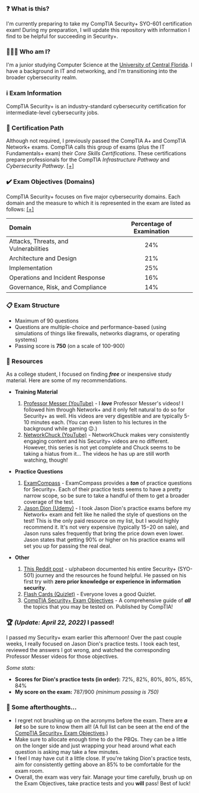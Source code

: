 ### ❓ What is this?
I'm currently preparing to take my CompTIA Security+ SYO-601 certification exam! During my preparation, I will update this repository with information I find to be helpful for succeeding in Security+.

### 👨🏻‍💻 Who am I?
I'm a junior studying Computer Science at the [University of Central Florida](https://www.cs.ucf.edu/). I have a background in IT and networking, and I'm transitioning into the broader cybersecurity realm.

### ℹ️ Exam Information
CompTIA Security+ is an industry-standard cybersecurity certification for intermediate-level cybersecurity jobs. 

### 🚶 Certification Path
Although not required, I previously passed the CompTIA A+ and CompTIA Network+ exams. CompTIA calls this group of exams (plus the IT Fundamentals+ exam) their *Core Skills Certifications*. These certifications prepare professionals for the CompTIA *Infrastructure Pathway* and *Cybersecurity Pathway*. [[+]](https://www.comptia.org/certifications/which-certification)

### ✔️ Exam Objectives (Domains)
CompTIA Security+ focuses on five major cybersecurity domains. Each domain and the measure to which it is represented in the exam are listed as follows: [[+]](https://www.comptia.org/blog/comptia-security-501-vs-601)

Domain | Percentage of Examination
:-|:-:
Attacks, Threats, and Vulnerabilities | 24%
Architecture and Design | 21%
Implementation | 25%
Operations and Incident Response | 16%
Governance, Risk, and Compliance | 14%

### 📋 Exam Structure
* Maximum of 90 questions
* Questions are multiple-choice and performance-based (using simulations of things like firewalls, networks diagrams, or operating systems)
* Passing score is **750** (on a scale of 100-900)

### 📝 Resources
As a college student, I focused on finding ***free*** or inexpensive study material. Here are some of my recommendations.
* **Training Material**
	1. [Professor Messer (YouTube)](https://www.youtube.com/playlist?list=PLG49S3nxzAnkL2ulFS3132mOVKuzzBxA8) - I ***love*** Professor Messer's videos! I followed him through Network+ and it only felt natural to do so for Security+ as well. His videos are very digestible and are typically 5-10 minutes each. (You can even listen to his lectures in the background while gaming 😉.)
	2. [NetworkChuck (YouTube)](https://www.youtube.com/playlist?list=PLIhvC56v63IIyU0aBUed4qwP0nSCORAdB) - NetworkChuck makes very consistently engaging content and his Security+ videos are no different. However, this series is not yet complete and Chuck seems to be taking a hiatus from it... The videos he has up are still worth watching, though!

* **Practice Questions**
	1. [ExamCompass](https://www.examcompass.com/comptia/security-plus-certification/free-security-plus-practice-tests) - ExamCompass provides a ***ton*** of practice questions for Security+. Each of their practice tests seems to have a pretty narrow scope, so be sure to take a handful of them to get a broader coverage of the test.
	2. [Jason Dion (Udemy)](https://www.udemy.com/course/security-601-exams/) - I took Jason Dion's practice exams before my Network+ exam and felt like he nailed the style of questions on the test! This is the only paid resource on my list, but I would highly recommend it. It's not very expensive (typically $15-$20 on sale), and Jason runs sales frequently that bring the price down even lower. Jason states that getting 90% or higher on his practice exams will set you up for passing the real deal.

* **Other**
	1. [This Reddit post](https://www.reddit.com/r/CompTIA/comments/ii1yhn/passed_sec_was_so_ez_i_am_beyond_shocked_here_is/) - u/phabeon documented his entire Security+ (SYO-501) journey and the resources he found helpful. He passed on his first try with **zero prior knowledge or experience in information security**.
	2. [Flash Cards (Quizlet)](https://quizlet.com/139927897/security-flash-cards/) - Everyone loves a good Quizlet.
	3. [CompTIA Security+ Exam Objectives](https://www.certblaster.com/wp-content/uploads/2020/11/CompTIA-Security-SY0-601-Exam-Objectives-1.0.pdf) - A comprehensive guide of ***all*** the topics that you may be tested on. Published by CompTIA!

### 🏆 *(Update: April 22, 2022)* I passed!
I passed my Security+ exam earlier this afternoon! Over the past couple weeks, I really focused on Jason Dion's practice tests. I took each test, reviewed the answers I got wrong, and watched the corresponding Professor Messer videos for those objectives.

*Some stats:*
* **Scores for Dion's practice tests (in order):** 72%, 82%, 80%, 80%, 85%, 84%
* **My score on the exam:** 787/900 *(minimum passing is 750)*

### 💭 Some afterthoughts...
* I regret not brushing up on the acronyms before the exam. There are ***a lot*** so be sure to know them all! (A full list can be seen at the end of the [CompTIA Security+ Exam Objectives](https://www.certblaster.com/wp-content/uploads/2020/11/CompTIA-Security-SY0-601-Exam-Objectives-1.0.pdf).)
* Make sure to allocate enough time to do the PBQs. They can be a little on the longer side and just wrapping your head around what each question is asking may take a few minutes.
* I feel I may have cut it a little close. If you're taking Dion's practice tests, aim for consistently getting above an 85% to be comfortable for the exam room.
* Overall, the exam was very fair. Manage your time carefully, brush up on the Exam Objectives, take practice tests and you **will** pass! Best of luck!

